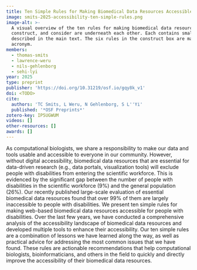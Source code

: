 ```yaml
---
title: Ten Simple Rules for Making Biomedical Data Resources Accessible
image: smits-2025-accessibility-ten-simple-rules.png
image-alt: >-
  A visual overview of the ten rules for making biomedical data resources accessible. Three boxes labeled with assess,
  construct, and consider are underneath each other. Each contains smaller boxes that represent individual rules, as
  described in the main text. The six rules in the construct box are marked with one of the letters in the POUR
  acronym.
members:
  - thomas-smits
  - lawrence-weru
  - nils-gehlenborg
  - sehi-lyi
year: 2025
type: preprint
publisher: 'https://doi.org/10.31219/osf.io/gqy8k_v1'
doi: <TODO>
cite:
  authors: 'TC Smits, L Weru, N Gehlenborg, S L''Yi'
  published: '*OSF Preprints*'
zotero-key: IP5UGWUM
videos: []
other-resources: []
awards: []
---
```

As computational biologists, we share a responsibility to make our data and tools usable and accessible to everyone in our community. However, without digital accessibility, biomedical data resources that are essential for data-driven research (e.g., data portals, visualization tools) will exclude people with disabilities from entering the scientific workforce. This is evidenced by the significant gap between the number of people with disabilities in the scientific workforce (9%) and the general population (26%). Our recently published large-scale evaluation of essential biomedical data resources found that over 99% of them are largely inaccessible to people with disabilities. We present ten simple rules for making web-based biomedical data resources accessible for people with disabilities. Over the last few years, we have conducted a comprehensive analysis of the accessibility landscape of biomedical data resources and developed multiple tools to enhance their accessibility. Our ten simple rules are a combination of lessons we have learned along the way, as well as practical advice for addressing the most common issues that we have found. These rules are actionable recommendations that help computational biologists, bioinformaticians, and others in the field to quickly and directly improve the accessibility of their biomedical data resources.
